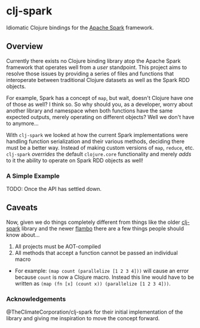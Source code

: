 clj-spark
=========

Idiomatic Clojure bindings for the [Apache Spark](https://spark.apache.org) framework.

## Overview

Currently there exists no Clojure binding library atop the Apache Spark framework that operates well from a *user* standpoint. This project aims to resolve those issues by providing a series of files and functions that interoperate between traditional Clojure datasets as well as the Spark RDD objects.

For example, Spark has a concept of `map`, but wait, doesn't Clojure have one of those as well? I think so. So why should you, as a developer, worry about another library and namespace when both functions have the same expected outputs, merely operating on different objects? Well we don't have to anymore...

With `clj-spark` we looked at how the current Spark implementations were handling function serialization and their various methods, deciding there must be a better way. Instead of making custom versions of `map`, `reduce`, etc. `clj-spark` *overrides* the default `clojure.core` functionality and merely *adds* to it the ability to operate on Spark RDD objects as well!

### A Simple Example

TODO: Once the API has settled down.

## Caveats

Now, given we do things completely different from things like the older [clj-spark](https://github.com/TheClimateCorporation/clj-spark) library and the newer [flambo](https://github.com/yieldbot/flambo) there are a few things people should know about...

1. All projects must be AOT-compiled
2. All methods that accept a function cannot be passed an individual macro
  * For example: `(map count (parallelize [1 2 3 4]))` will cause an error because `count` is now a Clojure macro. Instead this line would have to be written as `(map (fn [x] (count x)) (parallelize [1 2 3 4]))`.

### Acknowledgements

@TheClimateCorporation/clj-spark for their initial implementation of the library and giving me inspiration to move the concept forward.
